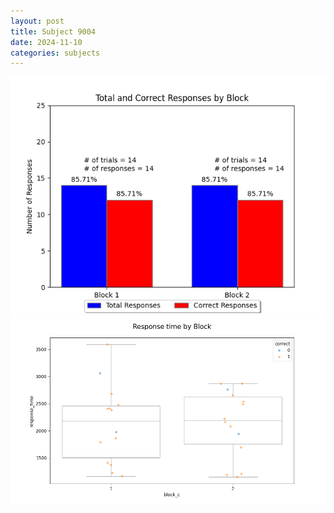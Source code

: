 ```yaml
---
layout: post
title: Subject 9004
date: 2024-11-10
categories: subjects
---
```


![](data/9004/run-13/9004_ATS_responses.png)
![](data/9004/run-13/9004_ATS_rt.png)
